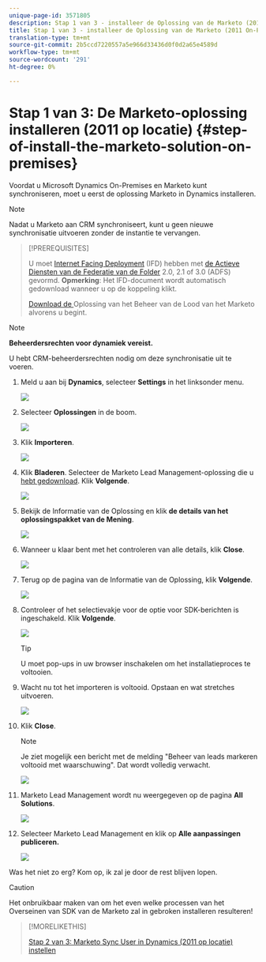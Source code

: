 ```yaml
---
unique-page-id: 3571805
description: Stap 1 van 3 - installeer de Oplossing van de Marketo (2011 On-Premises) - Marketo Docs - de Documentatie van het Product
title: Stap 1 van 3 - installeer de Oplossing van de Marketo (2011 On-Premises)
translation-type: tm+mt
source-git-commit: 2b5ccd7220557a5e966d33436d0f0d2a65e4589d
workflow-type: tm+mt
source-wordcount: '291'
ht-degree: 0%

---
```



# Stap 1 van 3: De Marketo-oplossing installeren (2011 op locatie) {#step-of-install-the-marketo-solution-on-premises}

Voordat u Microsoft Dynamics On-Premises en Marketo kunt synchroniseren, moet u eerst de oplossing Marketo in Dynamics installeren.

>[!NOTE]
>
>Nadat u Marketo aan CRM synchroniseert, kunt u geen nieuwe synchronisatie uitvoeren zonder de instantie te vervangen.

>[!PREREQUISITES]
>
>U moet [Internet Facing Deployment](https://www.microsoft.com/en-us/download/confirmation.aspx?id=41701) (IFD) hebben met [de Actieve Diensten van de Federatie van de Folder](https://msdn.microsoft.com/en-us/library/bb897402.aspx) 2.0, 2.1 of 3.0 (ADFS) gevormd. **Opmerking**: Het IFD-document wordt automatisch gedownload wanneer u op de koppeling klikt.
>
>[Download de ](/help/marketo/product-docs/crm-sync/microsoft-dynamics-sync/sync-setup/download-the-marketo-lead-management-solution.md) Oplossing van het Beheer van de Lood van het Marketo alvorens u begint.

>[!NOTE]
>
>**Beheerdersrechten voor dynamiek vereist.**
>
>U hebt CRM-beheerdersrechten nodig om deze synchronisatie uit te voeren.

1. Meld u aan bij **Dynamics**, selecteer **Settings** in het linksonder menu.

   ![](assets/image2015-4-2-11-3a32-3a53.png)

1. Selecteer **Oplossingen** in de boom.

   ![](assets/image2015-4-2-11-3a35-3a28.png)

1. Klik **Importeren**.

   ![](assets/image2015-4-2-11-3a37-3a33.png)

1. Klik **Bladeren**. Selecteer de Marketo Lead Management-oplossing die u [hebt gedownload](/help/marketo/product-docs/crm-sync/microsoft-dynamics-sync/sync-setup/download-the-marketo-lead-management-solution.md). Klik **Volgende**.

   ![](assets/image2015-4-2-11-3a40-3a33.png)

1. Bekijk de Informatie van de Oplossing en klik **de details van het oplossingspakket van de Mening**.

   ![](assets/image2015-11-18-11-3a12-3a8.png)

1. Wanneer u klaar bent met het controleren van alle details, klik **Close**.

   ![](assets/image2015-10-9-14-3a57-3a3.png)

1. Terug op de pagina van de Informatie van de Oplossing, klik **Volgende**.

   ![](assets/image2015-4-2-11-3a41-3a48.png)

1. Controleer of het selectievakje voor de optie voor SDK-berichten is ingeschakeld. Klik **Volgende**.

   ![](assets/image2015-4-2-11-3a42-3a37.png)

   >[!TIP]
   >
   >U moet pop-ups in uw browser inschakelen om het installatieproces te voltooien.

1. Wacht nu tot het importeren is voltooid. Opstaan en wat stretches uitvoeren.

   ![](assets/image2015-4-2-11-3a43-3a51.png)

1. Klik **Close**.

   >[!NOTE]
   >
   >Je ziet mogelijk een bericht met de melding &quot;Beheer van leads markeren voltooid met waarschuwing&quot;. Dat wordt volledig verwacht.

   ![](assets/image2015-4-2-11-3a44-3a44.png)

1. Marketo Lead Management wordt nu weergegeven op de pagina **All Solutions**.

   ![](assets/image2015-4-2-11-3a46-3a55.png)

1. Selecteer Marketo Lead Management en klik op **Alle aanpassingen publiceren.**

   ![](assets/image2015-4-2-11-3a48-3a21.png)

Was het niet zo erg? Kom op, ik zal je door de rest blijven lopen.

>[!CAUTION]
>
>Het onbruikbaar maken van om het even welke processen van het Overseinen van SDK van de Marketo zal in gebroken installeren resulteren!

>[!MORELIKETHIS]
>
>[Stap 2 van 3: Marketo Sync User in Dynamics (2011 op locatie) instellen](/help/marketo/product-docs/crm-sync/microsoft-dynamics-sync/sync-setup/microsoft-dynamics-2011-on-premises/step-2-of-3-set-up.md)
